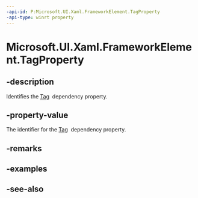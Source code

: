 ```yaml
---
-api-id: P:Microsoft.UI.Xaml.FrameworkElement.TagProperty
-api-type: winrt property
---
```


<!-- Property syntax
public Windows.UI.Xaml.DependencyProperty TagProperty { get; }
-->

# Microsoft.UI.Xaml.FrameworkElement.TagProperty

## -description
Identifies the [Tag](frameworkelement_tag.md)  dependency property.

## -property-value
The identifier for the [Tag](frameworkelement_tag.md)  dependency property.

## -remarks

## -examples

## -see-also
